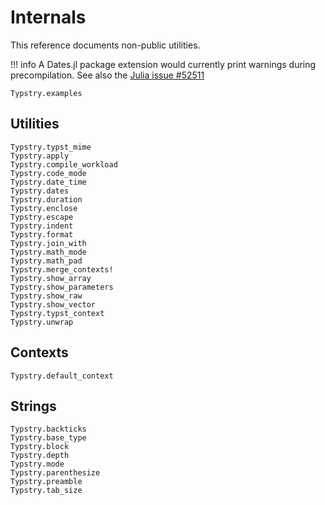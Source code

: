 
# Internals

This reference documents non-public utilities.

!!! info
    A Dates.jl package extension would currently print warnings during precompilation.
    See also the [Julia issue #52511](https://github.com/JuliaLang/julia/issues/52511)

```@docs
Typstry.examples
```

## Utilities

```@docs
Typstry.typst_mime
Typstry.apply
Typstry.compile_workload
Typstry.code_mode
Typstry.date_time
Typstry.dates
Typstry.duration
Typstry.enclose
Typstry.escape
Typstry.indent
Typstry.format
Typstry.join_with
Typstry.math_mode
Typstry.math_pad
Typstry.merge_contexts!
Typstry.show_array
Typstry.show_parameters
Typstry.show_raw
Typstry.show_vector
Typstry.typst_context
Typstry.unwrap
```

## Contexts

```@docs
Typstry.default_context
```

## Strings

```@docs
Typstry.backticks
Typstry.base_type
Typstry.block
Typstry.depth
Typstry.mode
Typstry.parenthesize
Typstry.preamble
Typstry.tab_size
```
